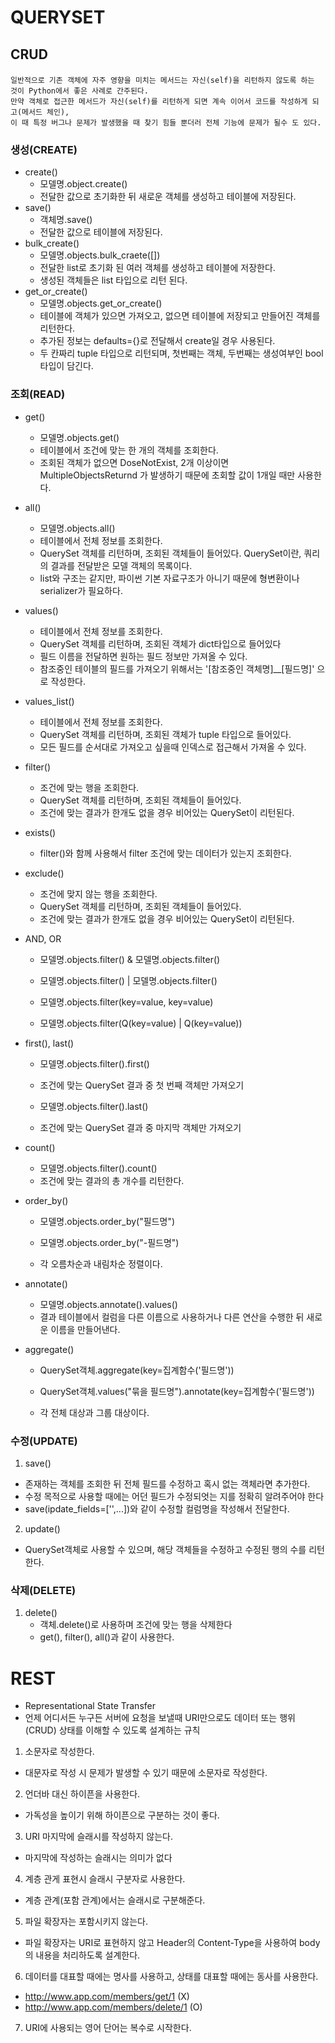 # QUERYSET

## CRUD

####
    일반적으로 기존 객체에 자주 영향을 미치는 메서드는 자신(self)을 리턴하지 않도록 하는 것이 Python에서 좋은 사례로 간주된다. 
    만약 객체로 접근한 메서드가 자신(self)를 리턴하게 되면 계속 이어서 코드를 작성하게 되고(메서드 체인), 
    이 때 특정 버그나 문제가 발생했을 때 찾기 힘들 뿐더러 전체 기능에 문제가 될수 도 있다.

### 생성(CREATE)

- create()
  - 모델명.object.create()
  - 전달한 값으로 초기화한 뒤 새로운 객체를 생성하고 테이블에 저장된다.
- save()
  - 객체명.save()
  - 전달한 값으로 테이블에 저장된다.
- bulk_create()
  - 모델명.objects.bulk_craete([])
  - 전달한 list로 초기화 된 여러 객체를 생성하고 테이블에 저장한다.
  - 생성된 객체들은 list 타입으로 리턴 된다.
- get_or_create()
  - 모델명.objects.get_or_create()
  - 테이블에 객체가 있으면 가져오고, 없으면 테이블에 저장되고 만들어진 객체를 리턴한다.
  - 추가된 정보는 defaults={}로 전달해서 create일 경우 사용된다.
  - 두 칸짜리 tuple 타입으로 리턴되며, 첫번째는 객체, 두번째는 생성여부인 bool타입이 담긴다.

### 조회(READ)

- get()
  - 모델명.objects.get()
  - 테이블에서 조건에 맞는 한 개의 객체를 조회한다.
  - 조회된 객체가 없으면 DoseNotExist, 2개 이상이면 MultipleObjectsReturnd 가 발생하기 때문에 초회할 값이 1개일 때만 사용한다.

- all()
  - 모델명.objects.all()
  - 테이블에서 전체 정보를 조회한다.
  - QuerySet 객체를 리턴하며, 조회된 객체들이 들어있다.
    QuerySet이란, 쿼리의 결과를 전달받은 모델 객체의 목록이다.
  - list와 구조는 같지만, 파이썬 기본 자료구조가 아니기 때문에 형변환이나 serializer가 필요하다.

- values()
  - 테이블에서 전체 정보를 조회한다.
  - QuerySet 객체를 리턴하며, 조회된 객체가 dict타입으로 들어있다
  - 필드 이름을 전달하면 원하는 필드 정보만 가져올 수 있다.
  - 참조중인 테이블의 필드를 가져오기 위해서는 '[참조중인 객체명]\_\_[필드명]' 으로 작성한다.

- values_list()
  - 테이블에서 전체 정보를 조회한다.
  - QuerySet 객체를 리턴하며, 조회된 객체가 tuple 타입으로 들어있다.
  - 모든 필드를 순서대로 가져오고 싶을때 인덱스로 접근해서 가져올 수 있다.

- filter()
  - 조건에 맞는 행을 조회한다.
  - QuerySet 객체를 리턴하며, 조회된 객체들이 들어있다.
  - 조건에 맞는 결과가 한개도 없을 경우 비어있는 QuerySet이 리턴된다.

- exists()
  - filter()와 함께 사용해서 filter 조건에 맞는 데이터가 있는지 조회한다.

- exclude()
  - 조건에 맞지 않는 행을 조회한다.
  - QuerySet 객체를 리턴하며, 조회된 객체들이 들어있다.
  - 조건에 맞는 결과가 한개도 없을 경우 비어있는 QuerySet이 리턴된다.

- AND, OR
  - 모델명.objects.filter() & 모델명.objects.filter()
  - 모델명.objects.filter() | 모델명.objects.filter()

  - 모델명.objects.filter(key=value, key=value)
  - 모델명.objects.filter(Q(key=value) | Q(key=value))

- first(), last()
  - 모델명.objects.filter().first()
  - 조건에 맞는 QuerySet 결과 중 첫 번째 객체만 가져오기

  - 모델명.objects.filter().last()
  - 조건에 맞는 QuerySet 결과 중 마지막 객체만 가져오기

- count()
  - 모델명.objects.filter().count()
  - 조건에 맞는 결과의 총 개수를 리턴한다.

- order_by()
  - 모델명.objects.order_by("필드명")
  - 모델명.objects.order_by("-필드명")

  - 각 오름차순과 내림차순 정렬이다.

- annotate()
  - 모델명.objects.annotate().values()
  - 결과 테이블에서 컬럼을 다른 이름으로 사용하거나 다른 연산을 수행한 뒤 새로운 이름을 만들어낸다.

- aggregate()
  - QuerySet객체.aggregate(key=집계함수('필드명'))
  - QuerySet객체.values("묶을 필드명").annotate(key=집계함수('필드명'))

  - 각 전체 대상과 그룹 대상이다.

### 수정(UPDATE)
1. save() 
  - 존재하는 객체를 조회한 뒤 전체 필드를 수정하고 혹시 없는 객체라면 추가한다.
  - 수정 목적으로 사용할 때에는 어던 필드가 수정되엇는 지를 정확히 알려주어야 한다
  - save(ipdate_fields=['',...])와 같이 수정할 컬럼명을 작성해서 전달한다.
2. update()
  - QuerySet객체로 사용할 수 있으며, 해당 객체들을 수정하고 수정된 행의 수를 리턴한다.

### 삭제(DELETE)
1. delete()
    - 객체.delete()로 사용하며 조건에 맞는 행을 삭제한다
    - get(), filter(), all()과 같이 사용한다.


# REST
- Representational State Transfer
- 언제 어디서든 누구든 서버에 요청을 보낼때 URI만으로도 데이터 또는 행위(CRUD) 상태를 이해할 수 있도록 설계하는 규칙

1. 소문자로 작성한다.
  - 대문자로 작성 시 문제가 발생할 수 있기 때문에 소문자로 작성한다.

2. 언더바 대신 하이픈을 사용한다.
  - 가독성을 높이기 위해 하이픈으로 구분하는 것이 좋다.

3. URI 마지막에 슬래시를 작성하지 않는다.
  - 마지막에 작성하는 슬래시는 의미가 없다

4. 계층 관게 표현시 슬래시 구분자로 사용한다.
  - 계층 관계(포함 관계)에서는 슬래시로 구분해준다.

5. 파일 확장자는 포함시키지 않는다.
  - 파일 확장자는 URI로 표현하지 않고 Header의 Content-Type을 사용하여 body의 내용을 처리하도록 설계한다.
6. 데이터를 대표할 때에는 명사를 사용하고, 상태를 대표할 때에는 동사를 사용한다.
  - http://www.app.com/members/get/1 (X)
  - http://www.app.com/members/delete/1 (O)
7. URI에 사용되는 영어 단어는 복수로 시작한다.
